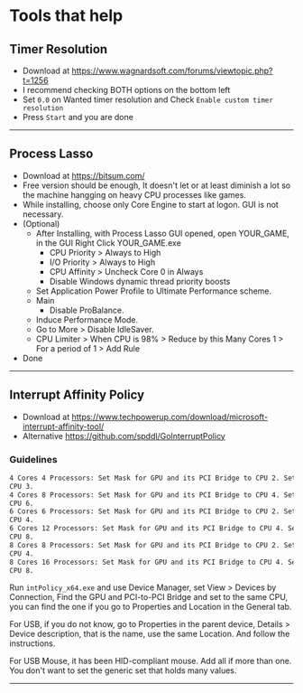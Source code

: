 # Tools that help

## Timer Resolution

- Download at <https://www.wagnardsoft.com/forums/viewtopic.php?t=1256>
- I recommend checking BOTH options on the bottom left
- Set `0.0` on Wanted timer resolution and Check `Enable custom timer resolution`
- Press `Start` and you are done

---

## Process Lasso

- Download at <https://bitsum.com/>
- Free version should be enough, It doesn't let or at least diminish a lot so the machine hangging on
heavy CPU processes like games.
- While installing, choose only Core Engine to start at logon. GUI is not necessary.
- (Optional)
  - After Installing, with Process Lasso GUI opened, open YOUR_GAME, in the GUI Right Click YOUR_GAME.exe
    - CPU Priority > Always to High 
    - I/O Priority > Always to High 
    - CPU Affinity > Uncheck Core 0 in Always 
    - Disable Windows dynamic thread priority boosts
  - Set Application Power Profile to Ultimate Performance scheme. 
  - Main
    - Disable ProBalance. 
  - Induce Performance Mode. 
  - Go to More > Disable IdleSaver. 
  - CPU Limiter > When CPU is 98% > Reduce by this Many Cores 1 > For a period of 1 > Add Rule
- Done

---

## Interrupt Affinity Policy

- Download at <https://www.techpowerup.com/download/microsoft-interrupt-affinity-tool/>
- Alternative <https://github.com/spddl/GoInterruptPolicy>

### Guidelines

```txt
4 Cores 4 Processors: Set Mask for GPU and its PCI Bridge to CPU 2. Set Mask for USB to
CPU 3.
4 Cores 8 Processors: Set Mask for GPU and its PCI Bridge to CPU 4. Set Mask for USB to
CPU 6.
6 Cores 6 Processors: Set Mask for GPU and its PCI Bridge to CPU 2. Set Mask for USB to
CPU 4.
6 Cores 12 Processors: Set Mask for GPU and its PCI Bridge to CPU 4. Set Mask for USB to
CPU 8.
8 Cores 8 Processors: Set Mask for GPU and its PCI Bridge to CPU 2. Set Mask for USB to
CPU 4.
8 Cores 16 Processors: Set Mask for GPU and its PCI Bridge to CPU 4. Set Mask for USB to
CPU 8.
```

Run `intPolicy_x64.exe` and use Device Manager, set View > Devices by Connection, Find the GPU and PCI-to-PCI Bridge and set to the same CPU, you can find the one if you go to Properties and Location in the General tab.

For USB, if you do not know, go to Properties in the parent device, Details > Device description, that is the name, use the same Location. And follow the instructions.

For USB Mouse, it has been HID-compliant mouse. Add all if more than one. You don't want to set the generic set that holds many values.

---
